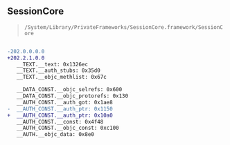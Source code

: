 ## SessionCore

> `/System/Library/PrivateFrameworks/SessionCore.framework/SessionCore`

```diff

-202.0.0.0.0
+202.2.1.0.0
   __TEXT.__text: 0x1326ec
   __TEXT.__auth_stubs: 0x35d0
   __TEXT.__objc_methlist: 0x67c

   __DATA_CONST.__objc_selrefs: 0x600
   __DATA_CONST.__objc_protorefs: 0x130
   __AUTH_CONST.__auth_got: 0x1ae8
-  __AUTH_CONST.__auth_ptr: 0x1150
+  __AUTH_CONST.__auth_ptr: 0x10a0
   __AUTH_CONST.__const: 0x4f48
   __AUTH_CONST.__objc_const: 0xc100
   __AUTH.__objc_data: 0x8e0

```
